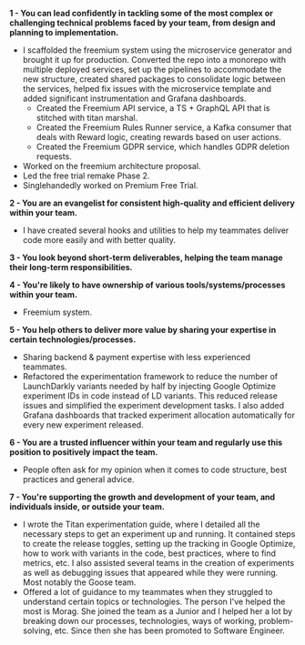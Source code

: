 **1 - You can lead confidently in tackling some of the most complex or challenging technical problems faced by your team, from design and planning to implementation.**
- I scaffolded the freemium system using the microservice generator and brought it up for production. Converted the repo into a monorepo with multiple deployed services, set up the pipelines to accommodate the new structure, created shared packages to consolidate logic between the services, helped fix issues with the microservice template and added significant instrumentation and Grafana dashboards.
	- Created the Freemium API service, a TS + GraphQL API that is stitched with titan marshal.
	- Created the Freemium Rules Runner service, a Kafka consumer that deals with Reward logic, creating rewards based on user actions.
	- Created the Freemium GDPR service, which handles GDPR deletion requests.
- Worked on the freemium architecture proposal.
- Led the free trial remake Phase 2.
- Singlehandedly worked on Premium Free Trial.

**2 - You are an evangelist for consistent high-quality and efficient delivery within your team.**
- I have created several hooks and utilities to help my teammates deliver code more easily and with better quality.

**3 - You look beyond short-term deliverables, helping the team manage their long-term responsibilities.**

**4 - You're likely to have ownership of various tools/systems/processes within your team.**
- Freemium system.

**5 - You help others to deliver more value by sharing your expertise in certain technologies/processes.**
- Sharing backend & payment expertise with less experienced teammates.
- Refactored the experimentation framework to reduce the number of LaunchDarkly variants needed by half by injecting Google Optimize experiment IDs in code instead of LD variants. This reduced release issues and simplified the experiment development tasks. I also added Grafana dashboards that tracked experiment allocation automatically for every new experiment released.

**6 - You are a trusted influencer within your team and regularly use this position to positively impact the team.**
- People often ask for my opinion when it comes to code structure, best practices and general advice.

**7 - You're supporting the growth and development of your team, and individuals inside, or outside your team.**
- I wrote the Titan experimentation guide, where I detailed all the necessary steps to get an experiment up and running. It contained steps to create the release toggles, setting up the tracking in Google Optimize, how to work with variants in the code, best practices, where to find metrics, etc. I also assisted several teams in the creation of experiments as well as debugging issues that appeared while they were running. Most notably the Goose team.
- Offered a lot of guidance to my teammates when they struggled to understand certain topics or technologies. The person I've helped the most is Morag. She joined the team as a Junior and I helped her a lot by breaking down our processes, technologies, ways of working, problem-solving, etc. Since then she has been promoted to Software Engineer.